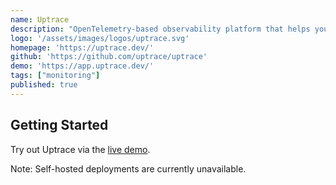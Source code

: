 ```yaml
---
name: Uptrace
description: "OpenTelemetry-based observability platform that helps you monitor, understand, and optimize complex distributed systems."
logo: '/assets/images/logos/uptrace.svg'
homepage: 'https://uptrace.dev/'
github: 'https://github.com/uptrace/uptrace'
demo: 'https://app.uptrace.dev/'
tags: ["monitoring"]
published: true
---
```


## Getting Started

Try out Uptrace via the [live demo](https://app.uptrace.dev/).

Note: Self-hosted deployments are currently unavailable.
